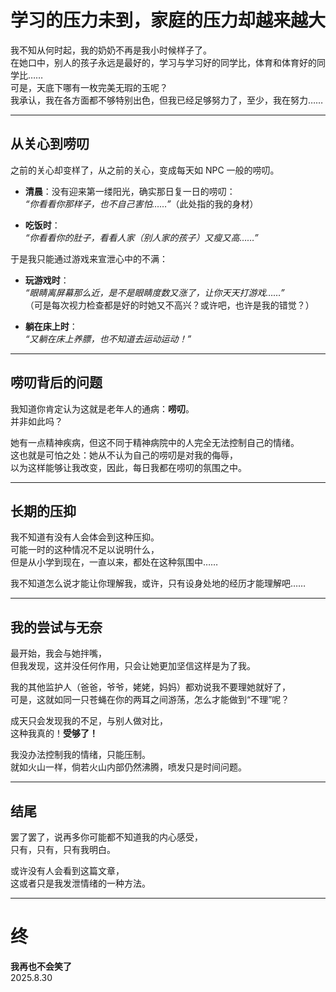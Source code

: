 # 学习的压力未到，家庭的压力却越来越大

我不知从何时起，我的奶奶不再是我小时候样子了。  
在她口中，别人的孩子永远是最好的，学习与学习好的同学比，体育和体育好的同学比……  
可是，天底下哪有一枚完美无瑕的玉呢？  
我承认，我在各方面都不够特别出色，但我已经足够努力了，至少，我在努力……

---

## 从关心到唠叨

之前的关心却变样了，从之前的关心，变成每天如 NPC 一般的唠叨。  

- **清晨**：没有迎来第一缕阳光，确实那日复一日的唠叨：  
  *“你看看你那样子，也不自己害怕……”*（此处指的我的身材）

- **吃饭时**：  
  *“你看看你的肚子，看看人家（别人家的孩子）又瘦又高……”*

于是我只能通过游戏来宣泄心中的不满：  

- **玩游戏时**：  
  *“眼睛离屏幕那么近，是不是眼睛度数又涨了，让你天天打游戏……”*  
  （可是每次视力检查都是好的时她又不高兴？或许吧，也许是我的错觉？）

- **躺在床上时**：  
  *“又躺在床上养膘，也不知道去运动运动！”*

---

## 唠叨背后的问题

我知道你肯定认为这就是老年人的通病：**唠叨**。  
并非如此吗？  

她有一点精神疾病，但这不同于精神病院中的人完全无法控制自己的情绪。  
这也就是可怕之处：她从不认为自己的唠叨是对我的侮辱，  
以为这样能够让我改变，因此，每日我都在唠叨的氛围之中。  

---

## 长期的压抑

我不知道有没有人会体会到这种压抑。  
可能一时的这种情况不足以说明什么，  
但是从小学到现在，一直以来，都处在这种氛围中……  

我不知道怎么说才能让你理解我，或许，只有设身处地的经历才能理解吧……

---

## 我的尝试与无奈

最开始，我会与她拌嘴，  
但我发现，这并没任何作用，只会让她更加坚信这样是为了我。  

我的其他监护人（爸爸，爷爷，姥姥，妈妈）都劝说我不要理她就好了，  
可是，这就如同一只苍蝇在你的两耳之间游荡，怎么才能做到“不理”呢？  

成天只会发现我的不足，与别人做对比，  
这种我真的！**受够了！**  

我没办法控制我的情绪，只能压制。  
就如火山一样，倘若火山内部仍然沸腾，喷发只是时间问题。  

---

## 结尾

罢了罢了，说再多你可能都不知道我的内心感受，  
只有，只有，只有我明白。  

或许没有人会看到这篇文章，  
这或者只是我发泄情绪的一种方法。  

---

# 终

**我再也不会笑了**  
2025.8.30